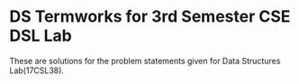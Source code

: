 # DS Termworks for 3rd Semester CSE DSL Lab
These are solutions for the problem statements given for Data Structures Lab(17CSL38).
